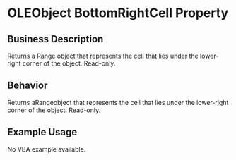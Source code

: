 # OLEObject BottomRightCell Property

## Business Description
Returns a Range object that represents the cell that lies under the lower-right corner of the object. Read-only.

## Behavior
Returns aRangeobject that represents the cell that lies under the lower-right corner of the object. Read-only.

## Example Usage
No VBA example available.